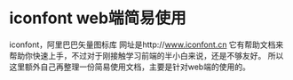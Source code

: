 iconfont web端简易使用
===

iconfont，阿里巴巴矢量图标库
网址是http://www.iconfont.cn
它有帮助文档来帮助你快速上手，不过对于刚接触学习前端的半小白来说，还是不够友好。
所以这里额外自己再整理一份简易使用文档，主要是针对web端的使用的。



